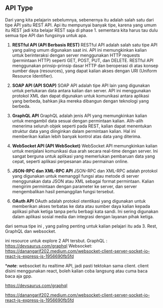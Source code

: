 ## API Type
Dari yang kita pelajarin sebelumnya, sebenernya itu adalah salah satu dari tipe API yaitu REST API. Api itu mempunyai banyak tipe, karena yang umum itu REST jadi kita belajar REST saja di phase 1. sementara kita harus tau dulu semua tipe API dan fungsinya untuk apa.

1. **RESTful API (API Berbasis REST)**
RESTful API adalah salah satu tipe API yang paling umum digunakan saat ini. API ini memungkinkan kalian untuk berinteraksi dengan server menggunakan HTTP requests (permintaan HTTP) seperti GET, POST, PUT, dan DELETE. RESTful API menggunakan prinsip-prinsip dasar HTTP dan beroperasi di atas konsep sumber daya (resources), yang dapat kalian akses dengan URI (Uniform Resource Identifier).

2. **SOAP API (API SOAP)**
SOAP API adalah tipe API lain yang digunakan untuk pertukaran data antara kalian dan server. API ini menggunakan protokol XML dan dapat digunakan untuk komunikasi antara aplikasi yang berbeda, bahkan jika mereka dibangun dengan teknologi yang berbeda.

3. **GraphQL API**
GraphQL adalah jenis API yang memungkinkan kalian untuk mengambil data sesuai dengan permintaan kalian. Alih-alih menerima seluruh objek seperti pada REST, kalian dapat menentukan struktur data yang diinginkan dalam permintaan kalian. Hal ini memberikan kalian lebih banyak kontrol atas data yang diterima.

4. **WebSocket API (API WebSocket)**
WebSocket API memungkinkan kalian untuk menjalani komunikasi dua arah secara real-time dengan server. Ini sangat berguna untuk aplikasi yang memerlukan pembaruan data yang cepat, seperti aplikasi perpesanan atau permainan online.

5. **JSON-RPC dan XML-RPC API**
JSON-RPC dan XML-RPC adalah protokol yang digunakan untuk memanggil fungsi atau metode di server menggunakan data JSON atau XML sebagai format permintaan. Kalian mengirim permintaan dengan parameter ke server, dan server mengembalikan hasil pemanggilan fungsi tersebut.

6. **OAuth API**
OAuth adalah protokol otentikasi yang digunakan untuk memberikan akses terbatas ke data atau sumber daya kalian kepada aplikasi pihak ketiga tanpa perlu berbagi kata sandi. Ini sering digunakan dalam aplikasi sosial media dan integrasi dengan layanan pihak ketiga.

dari semua tipe ini , yang paling penting untuk kalian pelajari itu ada 3.  Rest, GraphQL dan websocket.

ini resource untuk explore 2 API tersbut.
GraphQL : https://devsaurus.com/graphql
Websocket: https://danangarif202.medium.com/websocket-client-server-socket-io-react-js-express-js-1956690fb5fd

****note***: websocket itu realtime API, jadi pasti tektokan sama client. client disini menggunakan react, boleh kalian coba langsung atau cuma baca baca aja gpp.

https://devsaurus.com/graphql

https://danangarif202.medium.com/websocket-client-server-socket-io-react-js-express-js-1956690fb5fd
